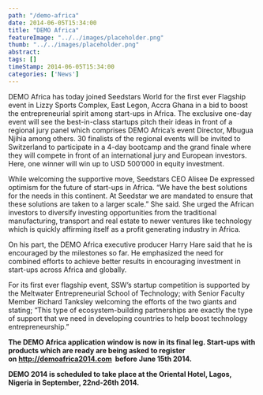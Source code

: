 ```yaml
---
path: "/demo-africa" 
date: 2014-06-05T15:34:00 
title: "DEMO Africa" 
featureImage: "../../images/placeholder.png" 
thumb: "../../images/placeholder.png" 
abstract:  
tags: [] 
timeStamp: 2014-06-05T15:34:00 
categories: ['News'] 
---
```


<p>DEMO Africa has today joined Seedstars World for the first ever Flagship event in Lizzy Sports Complex, East Legon, Accra Ghana in a bid to boost the entrepreneurial spirit among start-ups in Africa. The exclusive one-day event will see the best-in-class startups pitch their ideas in front of a regional jury panel which comprises DEMO Africa’s event Director, Mbugua Njihia among others. 30 finalists of the regional events will be invited to Switzerland to participate in a 4-day bootcamp and the grand finale where they will compete in front of an international jury and European investors. Here, one winner will win up to USD 500’000 in equity investment.</p>
<p>While welcoming the supportive move, Seedstars CEO Alisee De expressed optimism for the future of start-ups in Africa. “We have the best solutions for the needs in this continent. At Seedstar we are mandated to ensure that these solutions are taken to a larger scale.” She said. She urged the African investors to diversify investing opportunities from the traditional manufacturing, transport and real estate to newer ventures like technology which is quickly affirming itself as a profit generating industry in Africa.</p>
<p>On his part, the DEMO Africa executive producer Harry Hare said that he is encouraged by the milestones so far. He emphasized the need for combined efforts to achieve better results in encouraging investment in start-ups across Africa and globally.</p>
<p>For its first ever flagship event, SSW’s startup competition is supported by the Meltwater Entrepreneurial School of Technology; with Senior Faculty Member Richard Tanksley welcoming the efforts of the two giants and stating; “This type of ecosystem-building partnerships are exactly the type of support that we need in developing countries to help boost technology entrepreneurship.”</p>
<p><strong>The DEMO Africa application window is now in its final leg. Start-ups with products which are ready are being asked to register on <a href="http://demoafrica2014.com/">http://demoafrica2014.com</a>  before <span data-term="goog_444430678">June 15th 2014</span>.</strong></p>
<p><strong>DEMO 2014 is scheduled to take place at the Oriental Hotel, Lagos, Nigeria in September, 22nd-26th 2014.</strong></p>
